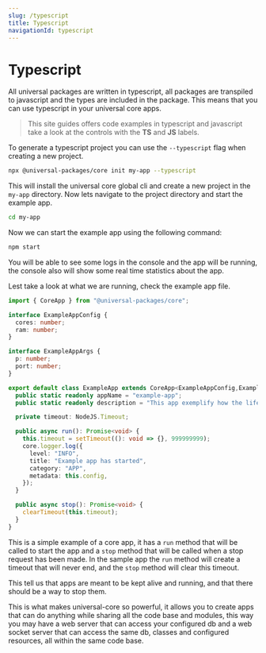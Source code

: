 ```yaml
---
slug: /typescript
title: Typescript
navigationId: typescript
---
```


# Typescript

All universal packages are written in typescript, all packages are transpiled to javascript and the types are included in the package. This means that you can use typescript in your universal core apps.

> This site guides offers code examples in typescript and javascript take a look at the controls with the **TS** and **JS** labels.

To generate a typescript project you can use the `--typescript` flag when creating a new project.

```bash
npx @universal-packages/core init my-app --typescript
```

This will install the universal core global cli and create a new project in the `my-app` directory. Now lets navigate to the project directory and start the example app.

```bash
cd my-app
```

Now we can start the example app using the following command:

```bash
npm start
```

You will be able to see some logs in the console and the app will be running, the console also will show some real time statistics about the app.

Lest take a look at what we are running, check the example app file.

```typescript:title=src/Example.app.ts
import { CoreApp } from "@universal-packages/core";

interface ExampleAppConfig {
  cores: number;
  ram: number;
}

interface ExampleAppArgs {
  p: number;
  port: number;
}

export default class ExampleApp extends CoreApp<ExampleAppConfig,ExampleAppArgs> {
  public static readonly appName = "example-app";
  public static readonly description = "This app exemplify how the life cycle of a core app goes";

  private timeout: NodeJS.Timeout;

  public async run(): Promise<void> {
    this.timeout = setTimeout((): void => {}, 999999999);
    core.logger.log({
      level: "INFO",
      title: "Example app has started",
      category: "APP",
      metadata: this.config,
    });
  }

  public async stop(): Promise<void> {
    clearTimeout(this.timeout);
  }
}
```

This is a simple example of a core app, it has a `run` method that will be called to start the app and a `stop` method that will be called when a stop request has been made. In the sample app the `run` method will create a timeout that will never end, and the `stop` method will clear this timeout.

This tell us that apps are meant to be kept alive and running, and that there should be a way to stop them.

This is what makes universal-core so powerful, it allows you to create apps that can do anything while sharing all the code base and modules, this way you may have a web server that can access your configured db and a web socket server that can access the same db, classes and configured resources, all within the same code base.
